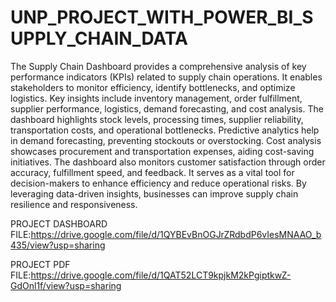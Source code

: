# UNP_PROJECT_WITH_POWER_BI_SUPPLY_CHAIN_DATA

The Supply Chain Dashboard provides a comprehensive analysis of key performance indicators (KPIs) related to supply chain operations. It enables stakeholders to monitor efficiency, identify bottlenecks, and optimize logistics. Key insights include inventory management, order fulfillment, supplier performance, logistics, demand forecasting, and cost analysis. The dashboard highlights stock levels, processing times, supplier reliability, transportation costs, and operational bottlenecks. Predictive analytics help in demand forecasting, preventing stockouts or overstocking. Cost analysis showcases procurement and transportation expenses, aiding cost-saving initiatives. The dashboard also monitors customer satisfaction through order accuracy, fulfillment speed, and feedback. It serves as a vital tool for decision-makers to enhance efficiency and reduce operational risks. By leveraging data-driven insights, businesses can improve supply chain resilience and responsiveness.

PROJECT DASHBOARD FILE:https://drive.google.com/file/d/1QYBEvBnOGJrZRdbdP6vIesMNAAO_b435/view?usp=sharing

PROJECT PDF FILE:https://drive.google.com/file/d/1QAT52LCT9kpjkM2kPgiptkwZ-GdOnl1f/view?usp=sharing
